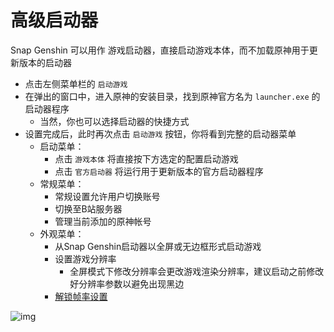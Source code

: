 # 高级启动器

Snap Genshin 可以用作 游戏启动器，直接启动游戏本体，而不加载原神用于更新版本的启动器

- 点击左侧菜单栏的 `启动游戏`
- 在弹出的窗口中，进入原神的安装目录，找到原神官方名为 `launcher.exe` 的启动器程序
    - 当然，你也可以选择启动器的快捷方式
- 设置完成后，此时再次点击 `启动游戏` 按钮，你将看到完整的启动器菜单
    - 启动菜单：
        - 点击 `游戏本体` 将直接按下方选定的配置启动游戏
        - 点击 `官方启动器` 将运行用于更新版本的官方启动器程序
    - 常规菜单：
        - 常规设置允许用户切换账号
        - 切换至B站服务器
        - 管理当前添加的原神帐号
    - 外观菜单：
        - 从Snap Genshin启动器以全屏或无边框形式启动游戏
        - 设置游戏分辨率
          - 全屏模式下修改分辨率会更改游戏渲染分辨率，建议启动之前修改好分辨率参数以避免出现黑边
        - [解锁帧率设置](/documents/features/unlock-framerate.md)

![img](https://img.snapgenshin.com/imgs/2022/03/790946469c919d40.png)
